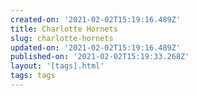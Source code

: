 ```yaml
---
created-on: '2021-02-02T15:19:16.489Z'
title: Charlotte Hornets
slug: charlotte-hornets
updated-on: '2021-02-02T15:19:16.489Z'
published-on: '2021-02-02T15:19:33.268Z'
layout: '[tags].html'
tags: tags
---
```




